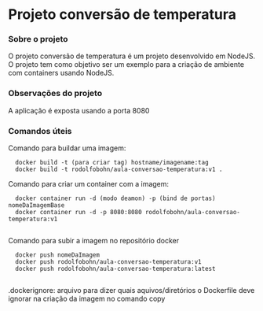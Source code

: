 # Projeto conversão de temperatura

### Sobre o projeto
O projeto conversão de temperatura é um projeto desenvolvido em NodeJS. O projeto tem como objetivo ser um exemplo para a criação de ambiente com containers usando NodeJS.

### Observações do projeto
A aplicação é exposta usando a porta 8080

### Comandos úteis

Comando para buildar uma imagem:
```
  docker build -t (para criar tag) hostname/imagename:tag
  docker build -t rodolfobohn/aula-conversao-temperatura:v1 .
```

Comando para criar um container com a imagem:
```
  docker container run -d (modo deamon) -p (bind de portas) nomeDaImagemBase
  docker container run -d -p 8080:8080 rodolfobohn/aula-conversao-temperatura:v1
  
```

Comando para subir a imagem no repositório docker
```
  docker push nomeDaImagem
  docker push rodolfobohn/aula-conversao-temperatura:v1
  docker push rodolfobohn/aula-conversao-temperatura:latest
  
```

.dockerignore: arquivo para dizer quais aquivos/diretórios o Dockerfile deve ignorar na criação da imagem no comando copy
